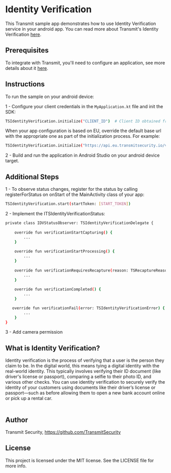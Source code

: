 # Identity Verification

This Transmit sample app demonstrates how to use Identity Verification service in your android app.
You can read more about Transmit's Identity Verification [here](https://developer.transmitsecurity.com/guides/verify/identity_verification_overview/).

## Prerequisites

To integrate with Transmit, you'll need to configure an application, see more details about it [here](https://developer.transmitsecurity.com/guides/verify/quick_start_android/). 

## Instructions

To run the sample on your android device:  

1 - Configure your client credentials in the `MyApplication.kt` file and init the SDK:
```bash
TSIdentityVerification.initialize("CLIENT_ID")  # Client ID obtained from the Admin Portal
```
When your app configuration is based on EU, override the default base url with the appropriate one as part of the initialization process. For example:
 ```bash
 TSIdentityVerification.initialize("https://api.eu.transmitsecurity.io/verify", "CLIENT_ID") # Client ID obtained from the Admin Portal
```
2 - Build and run the application in Android Studio on your android device target.

## Additional Steps

1 - To observe status changes, register for the status by calling registerForStatus on onStart of the MainActivity class of your app:
```bash
TSIdentityVerification.start(startToken: [START_TOKEN])
```
2 -  Implement the ITSIdentityVerificationStatus:
```bash
private class IDVStatusObserver: TSIdentityVerificationDelegate {
    
    override fun verificationStartCapturing() {
        ...
    }
    
    override fun verificationStartProcessing() {
        ...
    }
    
    override fun verificationRequiresRecapture(reason: TSRecaptureReason?) {
        ...
    }
    
    override fun verificationCompleted() {
        ...
    }

   override fun verificationFail(error: TSIdentityVerificationError) {
        ...
    }
}
```
3 - Add camera permission
                

## What is Identity Verification?
Identity verification is the process of verifying that a user is the person they claim to be. In the digital world, this means tying a digital identity with the real-world identity. This typically involves verifying their ID document (like driver's license or passport), comparing a selfie to their photo ID, and various other checks.
You can use identity verification to securely verify the identity of your customers using documents like their driver’s license or passport—such as before allowing them to open a new bank account online or pick up a rental car.<br><br>

## Author

Transmit Security, https://github.com/TransmitSecurity

## License

This project is licensed under the MIT license. See the LICENSE file for more info.
